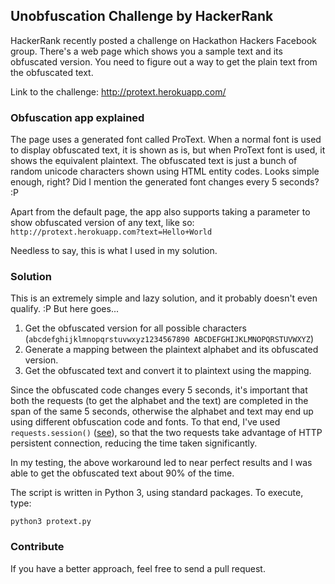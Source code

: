 ## Unobfuscation Challenge by HackerRank
HackerRank recently posted a challenge on Hackathon Hackers Facebook group. There's a web page which shows you a sample text and its obfuscated version. You need to figure out a way to get the plain text from the obfuscated text.

Link to the challenge: http://protext.herokuapp.com/

### Obfuscation app explained
The page uses a generated font called ProText. When a normal font is used to display obfuscated text, it is shown as is, but when ProText font is used, it shows the equivalent plaintext. The obfuscated text is just a bunch of random unicode characters shown using HTML entity codes. Looks simple enough, right? Did I mention the generated font changes every 5 seconds? :P

Apart from the default page, the app also supports taking a parameter to show obfuscated version of any text, like so:
```http://protext.herokuapp.com?text=Hello+World```

Needless to say, this is what I used in my solution.

### Solution
This is an extremely simple and lazy solution, and it probably doesn't even qualify. :P But here goes...

1. Get the obfuscated version for all possible characters (`abcdefghijklmnopqrstuvwxyz1234567890 ABCDEFGHIJKLMNOPQRSTUVWXYZ`)
2. Generate a mapping between the plaintext alphabet and its obfuscated version.
3. Get the obfuscated text and convert it to plaintext using the mapping.

Since the obfuscated code changes every 5 seconds, it's important that both the requests (to get the alphabet and the text) are completed in the span of the same 5 seconds, otherwise the alphabet and text may end up using different obfuscation code and fonts. To that end, I've used `requests.session()` ([see](http://docs.python-requests.org/en/master/user/advanced/#session-objects)), so that the two requests take advantage of HTTP persistent connection, reducing the time taken significantly.

In my testing, the above workaround led to near perfect results and I was able to get the obfuscated text about 90% of the time.

The script is written in Python 3, using standard packages. To execute, type:
```
python3 protext.py
```

### Contribute
If you have a better approach, feel free to send a pull request.

